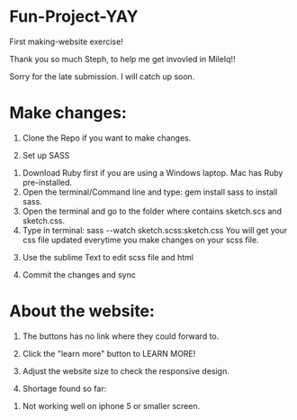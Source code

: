 # Fun-Project-YAY
First making-website exercise!

Thank you so much Steph, to help me get invovled in MileIq!!

Sorry for the late submission. I will catch up soon.

# Make changes:

1. Clone the Repo if you want to make changes.

2. Set up SASS
  1) Download Ruby first if you are using a Windows laptop. Mac has Ruby pre-installed.
  2) Open the terminal/Command line and type: gem install sass to install sass.
  3) Open the terminal and go to the folder where contains sketch.scs and sketch.css.
  4) Type in terminal: sass --watch sketch.scss:sketch.css You will get your css file updated everytime you make changes on     your scss file.
  
3. Use the sublime Text to edit scss file and html

4. Commit the changes and sync
  
  
# About the website:

1. The buttons has no link where they could forward to.

2. Click the "learn more" button to LEARN MORE!

3. Adjust the website size to check the responsive design.

4. Shortage found so far:
  1) Not working well on iphone 5 or smaller screen.


